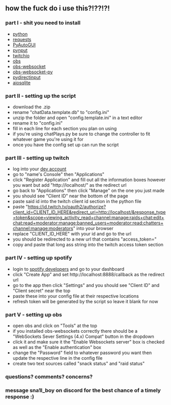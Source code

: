 ## how the fuck do i use this?!??!?!

### part I - shit you need to install
- [python](https://www.python.org/downloads/)
- [requests](https://pypi.org/project/requests/)
- [PyAutoGUI](https://pypi.org/project/PyAutoGUI/)
- [pynput](https://pypi.org/project/pynput/)
- [twitchio](https://pypi.org/project/twitchio/)
- [obs](https://obsproject.com/)
- [obs-websocket](https://obsproject.com/forum/resources/obs-websocket-remote-control-obs-studio-using-websockets.466/)
- [obs-websocket-py](https://pypi.org/project/obs-websocket-py/)
- [pydirectinput](https://pypi.org/project/pydirectinput/)
- [aiosqlite](https://pypi.org/project/aiosqlite/)

### part II - setting up the script
- download the .zip
- rename "chatData.template.db" to "config.ini"
- unzip the folder and open "config.template.ini" in a text editor
- rename it to "config.ini"
- fill in each line for each section you plan on using
- if you're using chatPlays.py be sure to change the controller to fit whatever game you're using it for
- once you have the config set up can run the script

### part III - setting up twitch
- log into your [dev account](https://dev.twitch.tv/)
- go to "name's Console" then "Applications"
- click "Register Application" and fill out all the information boxes however you want but add "http://localhost/" as the redirect url
- go back to "Applications" then click "Manage" on the one you just made
- you should see "Client ID" near the bottom of the page
- paste said id into the twitch client id section in the python file
- paste "https://id.twitch.tv/oauth2/authorize?client_id=CLIENT_ID_HERE&redirect_uri=http://localhost/&response_type=token&scope=viewing_activity_read+channel:manage:raids+chat:edit+chat:read+moderator:manage:banned_users+moderator:read:chatters+channel:manage:moderators" into your browser
- replace "CLIENT_ID_HERE" with your id and go to the url
- you should be redirected to a new url that contains "access_token="
- copy and paste that long ass string into the twitch access token section

### part IV - setting up spotify
  - login to [spotify developers](https://developer.spotify.com/) and go to your dashboard
  - click "Create App" and set http://localhost:8888/callback as the redirect url
  - go to the app then click "Settings" and you should see "Client ID" and "Client secret" near the top
  - paste these into your config file at their respective locations
  - refresh token will be generated by the script so leave it blank for now

### part V - setting up obs
  - open obs and click on "Tools" at the top
  - if you installed obs-websockets correctly there should be a "WebSockets Sever Settings (4.x) Compat" button in the dropdown
  - click it and make sure it the "Enable Websockets server" box is checked as well as the "Enable authentication" box
  - change the "Password" field to whatever password you want then update the respective line in the config file
  - create two text sources called "snack status" and "raid status"

### questions? comments? concerns?
### message sna1l_boy on discord for the best chance of a timely response :)
